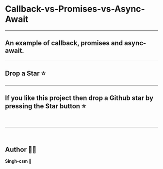 # Callback-vs-Promises-vs-Async-Await
---

An example of callback, promises and async-await.
---

---
## Drop a Star ⭐
---

If you like this project then drop a **Github** star by pressing the **Star** button ⭐
---


<br>

---

<br>

## Author 👨‍💻

**Singh-csm 💚**
